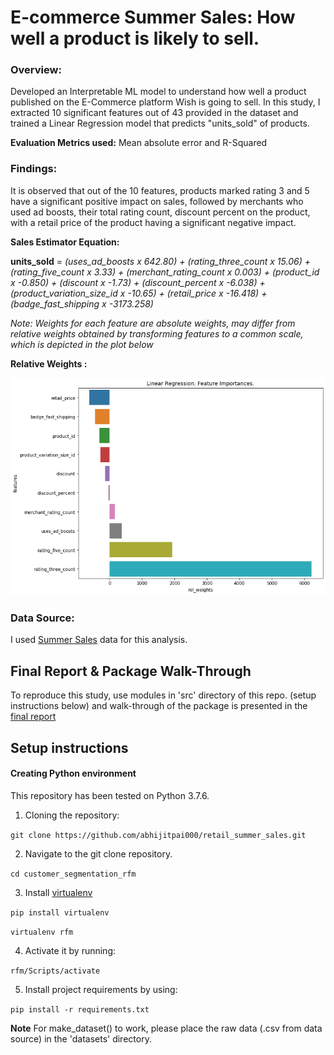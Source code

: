 # E-commerce Summer Sales: How well a product is likely to sell.

### Overview:

Developed an Interpretable ML model to understand how well a product published on the E-Commerce platform Wish is going to sell. In this study, I extracted 10 significant features out of 43 provided in the dataset and trained a Linear Regression model that predicts "units_sold" of products. 

**Evaluation Metrics used:** Mean absolute error and R-Squared


### Findings:

It is observed that out of the 10 features, products marked rating 3 and 5 have a significant positive impact on sales, followed by merchants who used ad boosts, their total rating count, discount percent on the product, with a retail price of the product having a significant negative impact.

**Sales Estimator Equation:**

**units_sold** = *(uses_ad_boosts x 642.80) + (rating_three_count x 15.06) + (rating_five_count x 3.33) +
                 (merchant_rating_count x 0.003) + (product_id x -0.850) + (discount x -1.73) +
                 (discount_percent x -6.038) + (product_variation_size_id x -10.65) +
                 (retail_price x -16.418) + (badge_fast_shipping x -3173.258)*


*Note: Weights for each feature are absolute weights, may differ from relative weights obtained by transforming features to a common scale, which is depicted in the plot below*

**Relative Weights :**

<img src="https://github.com/abhijitpai000/retail_summer_sales/blob/master/report/fw.png" />



### Data Source:

I used [Summer Sales](https://www.kaggle.com/jmmvutu/summer-products-and-sales-in-ecommerce-wish) data for this analysis.

## Final Report & Package Walk-Through

To reproduce this study, use modules in 'src' directory of this repo. (setup instructions below) and walk-through of the package is presented in the [final report](https://github.com/abhijitpai000/retail_summer_sales/tree/master/report)

## Setup instructions

#### Creating Python environment

This repository has been tested on Python 3.7.6.

1. Cloning the repository:

`git clone https://github.com/abhijitpai000/retail_summer_sales.git`

2. Navigate to the git clone repository.

`cd customer_segmentation_rfm`

3. Install [virtualenv](https://pypi.org/project/virtualenv/)

`pip install virtualenv`

`virtualenv rfm`

4. Activate it by running:

`rfm/Scripts/activate`

5. Install project requirements by using:

`pip install -r requirements.txt`

**Note**
For make_dataset() to work, please place the raw data (.csv from data source) in the 'datasets' directory.

